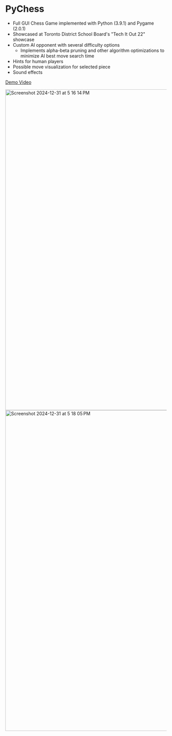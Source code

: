 # PyChess

- Full GUI Chess Game implemented with Python (3.9.1) and Pygame (2.0.1)
- Showcased at Toronto District School Board's "Tech It Out 22" showcase
- Custom AI opponent with several difficulty options
  - Implements alpha-beta pruning and other algorithm optimizations to minimize AI best move search time
- Hints for human players
- Possible move visualization for selected piece
- Sound effects

[Demo Video](https://drive.google.com/file/d/1AxUIlIm0K5GGERBpQ0bxb8tztDzjjqDg/view)

<img width="1000" alt="Screenshot 2024-12-31 at 5 16 14 PM" src="https://github.com/user-attachments/assets/8d90aa65-edb0-48d1-8f93-8d201293e581" />

<img width="1000" alt="Screenshot 2024-12-31 at 5 18 05 PM" src="https://github.com/user-attachments/assets/dec8998e-fc2b-4b7d-9898-816259bbc2d8" />
